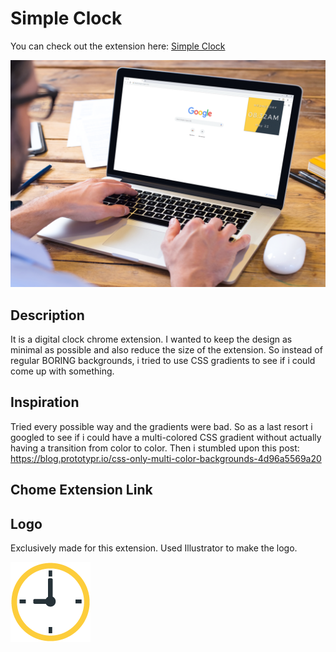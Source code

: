 # Simple Clock

You can check out the extension here: [Simple Clock](https://chrome.google.com/webstore/detail/simple-clock/fngkigemfllijjloedplghepagidclef)

![alt text](https://github.com/Raja-Krishna/Simple-Clock/blob/master/icons/sample.png)

## Description
It is  a digital clock chrome extension. I wanted to keep the design as minimal as possible and also reduce the size of the extension. So instead of regular BORING backgrounds, i tried to use CSS gradients to see if i could come up with something.

## Inspiration
Tried every possible way and the gradients were bad. So as a last resort i googled to see if i could have a multi-colored CSS gradient without actually having a transition from color to color. Then i stumbled upon this post:
https://blog.prototypr.io/css-only-multi-color-backgrounds-4d96a5569a20

## Chome Extension Link



## Logo
Exclusively made for this extension. Used Illustrator to make the logo.

![alt text](https://github.com/Raja-Krishna/Simple-Clock/blob/master/icons/clock128.png)